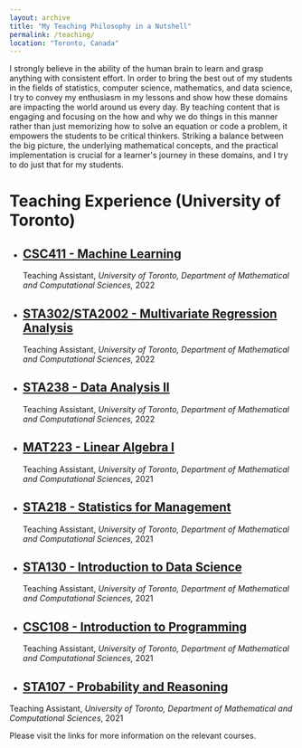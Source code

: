 ```yaml
---
layout: archive
title: "My Teaching Philosophy in a Nutshell"
permalink: /teaching/
location: "Toronto, Canada"
---
```


I strongly believe in the ability of the human brain to learn and grasp anything with consistent effort. In order to bring the best out of my students in the fields of statistics, computer science, mathematics, and data science, I try to convey my enthusiasm in my lessons and show how these domains are impacting the world around us every day. By teaching content that is engaging and focusing on the how and why we do things in this manner rather than just memorizing how to solve an equation or code a problem, it empowers the students to be critical thinkers. Striking a balance between the big picture, the underlying mathematical concepts, and the practical implementation is crucial for a learner's journey in these domains, and I try to do just that for my students.

# Teaching Experience (University of Toronto)
- ## [CSC411 - Machine Learning](http://www.cs.toronto.edu/~rahulgk/courses/csc311_f22/index.html)
  Teaching Assistant, *University of Toronto, Department of Mathematical and Computational Sciences,* 2022

- ## [STA302/STA2002 - Multivariate Regression Analysis](https://utm.calendar.utoronto.ca/course/sta302h5)
  Teaching Assistant, *University of Toronto, Department of Mathematical and Computational Sciences,* 2022

- ## [STA238 - Data Analysis II](https://artsci.calendar.utoronto.ca/course/sta238h1)
  Teaching Assistant, *University of Toronto, Department of Mathematical and Computational Sciences,* 2022

- ## [MAT223 - Linear Algebra I](http://www.math.toronto.edu/nhoell/MAT223/)
  Teaching Assistant, *University of Toronto, Department of Mathematical and Computational Sciences,* 2021

- ## [STA218 - Statistics for Management](https://mcs.utm.utoronto.ca/~nosedal/218.html)
  Teaching Assistant, *University of Toronto, Department of Mathematical and Computational Sciences,* 2021

- ## [STA130 - Introduction to Data Science](https://artsci.calendar.utoronto.ca/course/sta130h1)
  Teaching Assistant, *University of Toronto, Department of Mathematical and Computational Sciences,* 2021

- ## [CSC108 - Introduction to Programming](https://cssc.utm.utoronto.ca/resources/csc108)
  Teaching Assistant, *University of Toronto, Department of Mathematical and Computational Sciences,* 2021

 - ## [STA107 - Probability and Reasoning](https://utm.calendar.utoronto.ca/course/sta107h5)
  Teaching Assistant, *University of Toronto, Department of Mathematical and Computational Sciences*, 2021


Please visit the links for more information on the relevant courses.